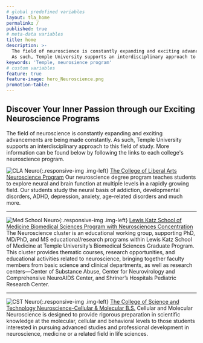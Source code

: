 ```yaml
---
# global predefined variables
layout: tla_home
permalink: /
published: true
# meta-data variables
title: home
description: >-
  The field of neuroscience is constantly expanding and exciting advancements are being made constantly. 
  As such, Temple University supports an interdisciplinary approach to this field of study.
keywords: 'Temple, neurosience program'
# custom variables
feature: true
feature-image: hero_Neuroscience.png
promotion-table: 
---
```

## Discover Your Inner Passion through our Exciting Neuroscience Programs
The field of neuroscience is constantly expanding and exciting advancements are being made constantly. As such, Temple University supports an interdisciplinary approach to this field of study. More information can be found below by following the links to each college's neuroscience program.

![CLA Neuro]({{site.baseurl}}/media/cla2014c.jpg){:.responsive-img .img-left}
[The College of Liberal Arts Neuroscience Program](http://www.cla.temple.edu/neuroscience/)
Our neuroscience degree program teaches students to explore neural and brain function at multiple levels in a rapidly growing field. Our students study the neural basis of addiction, developmental disorders, ADHD, depression, anxiety, age-related disorders and much more.

___

![Med School Neuro]({{site.baseurl}}/media/med2014c.jpg){:.responsive-img .img-left}
[Lewis Katz School of Medicine Biomedical Sciences Program with Neurosciences Concentration](https://medicine.temple.edu/education/biomedical-sciences-graduate-program/areas-concentration/neurosciences)
The Neuroscience cluster is an educational working group, supporting PhD, MD/PhD, and MS educational/research programs within Lewis Katz School of Medicine at Temple University’s Biomedical Sciences Graduate Program. This cluster provides thematic courses, research opportunities, and educational activities related to neuroscience, bringing together faculty members from basic science and clinical departments, as well as research centers—Center of Substance Abuse, Center for Neurovirology and Comprehensive NeuroAIDS Center, and Shriner’s Hospitals Pediatric Research Center.

___

![CST Neuro]({{site.baseurl}}/media/cst2014c.jpg){:.responsive-img .img-left}
[The College of Science and Technology Neuroscience-Cellular & Molecular B.S.](https://cst.temple.edu/academics/undergraduate-majors-and-programs/neuroscience-cellular-and-molecular)
Cellular and Molecular Neuroscience is designed to provide rigorous preparation in scientific knowledge at the molecular, cellular and behavioral levels to those students interested in pursuing advanced studies and professional development in neuroscience, medicine or a related field in life sciences.
